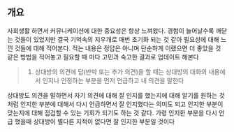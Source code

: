 ## 개요

사회생활 하면서 커뮤니케이션에 대한 중요성은 항상 느껴왔다.  경험이 늘어날수록 깨닫는 것들이 있었지만 결국 기억속의 지우개로 매번 초기화 되는 것 같아 필요성에 대해 느낀 것들에 대해 적어본다. 적는 내용은 정답은 아니며 단순하게 이랬으면 더 좋았을 것 같은 방법을 적어놓고 필요할 때 마다 고민과 숙고한 결과로 업데이트 해본다

> 1. 상대방의 의견에 답(반박 또는 추가 의견)을 할 때는 상대방의 대화의 내용에서 인지나 인정하는 부분을 먼저 언급하고 내 의견을 말한다

상대방도 의견을 말하면서 자기 의견에 대해 잘 인지를 했는지에 대해 알기를 원하는 것 처럼 인지한 부분에 대해서 다시 언급하면서 잘 인지했다는 의미도 되고 인지한 부분이 맞는지에 대해 점검할 수 있는 기회가 되기도 하는 것 같다. 가령 인지한 부분을 다시 언급 했을때 상대방이 별다른 지적이 없다면 잘 인지한 부분일 것이다